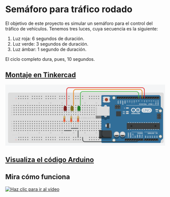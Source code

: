 # Semáforo para tráfico rodado

El objetivo de este proyecto es simular un semáforo para el control del tráfico de vehículos. Tenemos tres luces, cuya secuencia es la siguiente:
1. Luz roja: 6 segundos de duración.
2. Luz verde: 3 segundos de duración.
3. Luz ámbar: 1 segundo de duración.

El ciclo completo dura, pues, 10 segundos.

## [Montaje en Tinkercad](https://www.tinkercad.com/things/jwSI7gIUxyI)

[![](imágenes/semáforo_v.png)](https://www.tinkercad.com/things/jwSI7gIUxyI "Ver el circuito en TinkerCAD")

## [Visualiza el código Arduino](semaforo_v/semaforo_v.ino)

## Mira cómo funciona

[![Haz clic para ir al vídeo](http://img.youtube.com/vi/P5vXDf1sYSQ/0.jpg)](http://www.youtube.com/watch?v=P5vXDf1sYSQ "Haz clic para ver el vídeo")